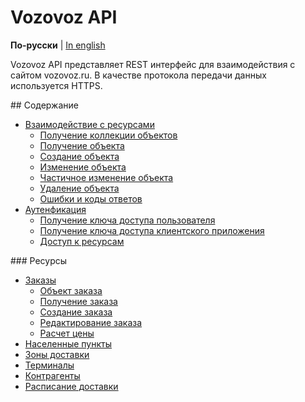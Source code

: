 # Vozovoz API

**По-русски** | [In english](docs_eng/README.md)

Vozovoz API представляет REST интерфейс для взаимодействия с сайтом vozovoz.ru.
В качестве протокола передачи данных используется HTTPS.

<a name="content" />
## Содержание

* [Взаимодействие с ресурсами](docs_ru/general/resources.md)
  * [Получение коллекции объектов](docs_ru/general/resources_collection.md)
  * [Получение объекта](docs_ru/general/resources_object.md)
  * [Создание объекта](docs_ru/general/resources_create.md)
  * [Изменение объекта](docs_ru/general/resources_edit.md)
  * [Частичное изменение объекта](docs_ru/general/resources_patch.md)
  * [Удаление объекта](docs_ru/general/resources_delete.md)
  * [Ошибки и коды ответов](docs_ru/general/resources_errors.md)
* [Аутенфикация](docs_ru/general/authorization.md)
  * [Получение ключа доступа пользователя](docs_ru/general/authorization_user.md)
  * [Получение ключа доступа клиентского приложения](docs_ru/general/authorization_application.md)
  * [Доступ к ресурсам](docs_ru/general/authorization_resources.md)

<a name="resources" />
### Ресурсы

* [Заказы](docs_ru/resources/orders.md)
  * [Объект заказа](docs_ru/resources/orders_object.md)
  * [Получение заказа](docs_ru/resources/orders_get.md)
  * [Создание заказа](docs_ru/resources/orders_create.md)
  * [Редактирование заказа](docs_ru/resources/orders_edit.md)
  * [Расчет цены](docs_ru/resources/orders_price.md)
* [Населенные пункты](docs_ru/resources/locations.md)
* [Зоны доставки](docs_ru/resources/zones.md)
* [Терминалы](docs_ru/resources/terminals.md)
* [Контрагенты](docs_ru/resources/counteragent.md)
* [Расписание доставки](docs_ru/resources/timetables.md)
